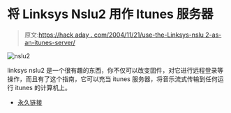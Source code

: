 # 将 Linksys Nslu2 用作 Itunes 服务器

> 原文:[https://hack aday . com/2004/11/21/use-the-Linksys-nslu 2-as-an-itunes-server/](https://hackaday.com/2004/11/21/use-the-linksys-nslu2-as-an-itunes-server/)

![nslu2](../Images/4fd726313c3d2aec1ce3f7d32e418865.png)

linksys nslu2 是一个很有趣的东西，你不仅可以改变固件，对它进行远程登录等操作，而且有了这个指南，它可以充当 itunes 服务器，将音乐流式传输到任何运行 itunes 的计算机上。

*   [永久链接](http://www.tomsnetworking.com/Sections-article88.php)
